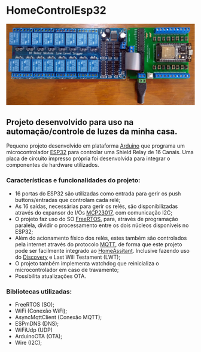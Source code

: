 
# HomeControlEsp32

![Hardware Utilizado](images/hardware.jpg)

## Projeto desenvolvido para uso na automação/controle de luzes da minha casa.

Pequeno projeto desenvolvido em plataforma [Arduino](https://www.arduino.cc/) que programa um microcontrolador [ESP32](https://www.espressif.com/en/products/hardware/esp32/overview) para controlar uma Shield Relay de 16 Canais. Uma placa de circuito impresso própria foi desenvolvida para integrar o componentes de hardware utilizados.

### Características e funcionalidades do projeto:
- 16 portas do ESP32 são utilizadas como entrada para gerir os push buttons/entradas que controlam cada relé;
- As 16 saídas, necessárias para gerir os relés, são disponibilizadas através do expansor de I/Os [MCP23017](https://www.microchip.com/wwwproducts/en/MCP23017), com comunicação I2C;
- O projeto faz uso do SO [FreeRTOS](https://www.freertos.org/), para, através de programação paralela, dividir o processamento entre os dois núcleos disponíveis no ESP32;
- Além do acionamento físico dos relés, estes também são controlados pela internet através do protocolo [MQTT](http://mqtt.org/), de forma que este projeto pode ser facilmente integrado ao [HomeAssitant](https://www.home-assistant.io/). Inclusive fazendo uso do [Discovery](https://www.home-assistant.io/docs/mqtt/discovery/) e Last Will Testament (LWT);
- O projeto também implementa watchdog que reinicializa o microcontrolador em caso de travamento;
- Possibilita atualizações OTA.
### Bibliotecas utilizadas:
- FreeRTOS (SO);
- WiFi (Conexão WiFi);
- AsyncMqttClient (Conexão MQTT);
- ESPmDNS (DNS);
- WiFiUdp (UDP)
- ArduinoOTA (OTA);
- Wire (I2C);
